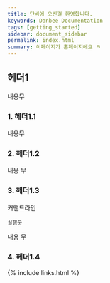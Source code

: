 ```yaml
---
title: 단비에 오신걸 환영합니다.
keywords: Danbee Documentation
tags: [getting_started]
sidebar: document_sidebar
permalink: index.html
summary: 이페이지가 홈페이지에요 ㅋ
---
```


## 헤더1

내용무 

### 1. 헤더1.1

내용무

### 2. 헤더1.2

내용 무 

### 3. 헤더1.3

커맨드라인 

```
실행문 
```

내용 무

### 4. 헤더1.4

{% include links.html %}
